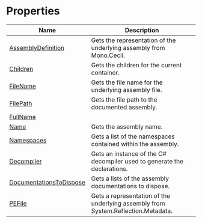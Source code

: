 # Properties
|Name|Description|
|---|---|
|[AssemblyDefinition](/docs/DotNetDocs/ContainerDocumentations/AssemblyDocumentation/Properties/AssemblyDefinition.md)|Gets the representation of the underlying assembly from Mono.Cecil.|
|[Children](/docs/DotNetDocs/ContainerDocumentations/AssemblyDocumentation/Properties/Children.md)|Gets the children for the current container.|
|[FileName](/docs/DotNetDocs/ContainerDocumentations/AssemblyDocumentation/Properties/FileName.md)|Gets the file name for the underlying assembly file.|
|[FilePath](/docs/DotNetDocs/ContainerDocumentations/AssemblyDocumentation/Properties/FilePath.md)|Gets the file path to the documented assembly.|
|[FullName](/docs/DotNetDocs/ContainerDocumentations/AssemblyDocumentation/Properties/FullName.md)||
|[Name](/docs/DotNetDocs/ContainerDocumentations/AssemblyDocumentation/Properties/Name.md)|Gets the assembly name.|
|[Namespaces](/docs/DotNetDocs/ContainerDocumentations/AssemblyDocumentation/Properties/Namespaces.md)|Gets a list of the namespaces contained within the assembly.|
|[Decompiler](/docs/DotNetDocs/ContainerDocumentations/AssemblyDocumentation/Properties/Decompiler.md)|Gets an instance of the C# decompiler used to generate the declarations.|
|[DocumentationsToDispose](/docs/DotNetDocs/ContainerDocumentations/AssemblyDocumentation/Properties/DocumentationsToDispose.md)|Gets a lists of the assembly documentations to dispose.|
|[PEFile](/docs/DotNetDocs/ContainerDocumentations/AssemblyDocumentation/Properties/PEFile.md)|Gets a representation of the underlying assembly from System.Reflection.Metadata.|
